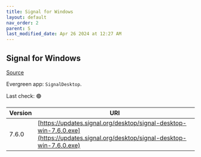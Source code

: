 ```yaml
---
title: Signal for Windows
layout: default
nav_order: 2
parent: S
last_modified_date: Apr 26 2024 at 12:27 AM
---
```


## Signal for Windows

[Source](https://www.signal.org/)

Evergreen app: `SignalDesktop`. 

Last check: 🟢

| Version | URI                                                                                                                                |
| ------- | ---------------------------------------------------------------------------------------------------------------------------------- |
| 7.6.0   | [https://updates.signal.org/desktop/signal-desktop-win-7.6.0.exe](https://updates.signal.org/desktop/signal-desktop-win-7.6.0.exe) |
